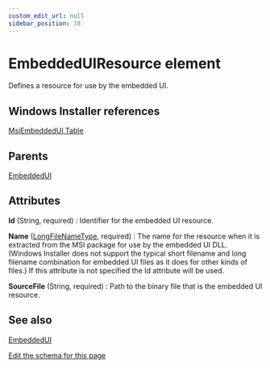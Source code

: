```yaml
---
custom_edit_url: null
sidebar_position: 78
---
```

# EmbeddedUIResource element
Defines a resource for use by the embedded UI.

## Windows Installer references
[MsiEmbeddedUI Table](https://docs.microsoft.com/en-us/windows/win32/msi/msiembeddedui-table)

## Parents
[EmbeddedUI](embeddedui.md)

## Attributes
**Id** (String, required)
  : Identifier for the embedded UI resource.

**Name** ([LongFileNameType](longfilenametype.md 'Values of this type will look like: "Long File Name.extension". Legal long names contain no more than 260 characters and must contain at least one non-period character. The following characters are not allowed: \ ? | > : / * " or <. The name must be shorter than 260 characters. The value could also be a localization variable with the format !(loc.VARIABLE).'), required)
  : The name for the resource when it is extracted from the MSI package for use by the embedded UI DLL. (Windows Installer does not support the typical short filename and long filename combination for embedded UI files as it does for other kinds of files.) If this attribute is not specified the Id attribute will be used.

**SourceFile** (String, required)
  : Path to the binary file that is the embedded UI resource.


## See also
[EmbeddedUI](embeddedui.md)

[Edit the schema for this page](https://github.com/wixtoolset/web/blob/master/src/xsd4/wix.xsd)